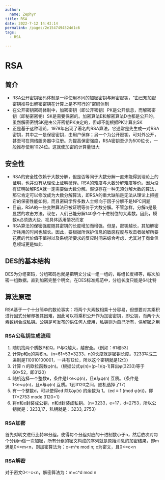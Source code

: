 ```yaml
---
author: 
  name: Zephyr
title: RSA
date: 2022-7-12 14:43:14
permalink: /pages/2e1547494524d1c6
tags: 
  - RSA

---
```


# RSA

## 简介

- RSA公开密钥密码体制是一种使用不同的加密密钥与解密密钥，“由已知加密密钥推导出解密密钥在计算上是不可行的”密码体制  
- 在公开密钥密码体制中，加密密钥（即公开密钥）PK是公开信息，而解密密钥（即秘密密钥）SK是需要保密的。加密算法E和解密算法D也都是公开的。虽然解密密钥SK是由公开密钥PK决定的，但却不能根据PK计算出SK 
- 正是基于这种理论，1978年出现了著名的RSA算法，它通常是先生成一对RSA密钥，其中之一是保密密钥，由用户保存；另一个为公开密钥，可对外公开，甚至可在网络服务器中注册。为提高保密强度，RSA密钥至少为500位长，一般推荐使用1024位。这就使加密的计算量很大

## 安全性

- RSA的安全性依赖于大数分解，但是否等同于大数分解一直未能得到理论上的证明，也并没有从理论上证明破译。RSA的难度与大数分解难度等价。因为没有证明破解RSA就一定需要做大数分解。假设存在一种无须分解大数的算法，那它肯定可以修改成为大数分解算法，即RSA的重大缺陷是无法从理论上把握它的保密性能如何，而且密码学界多数人士倾向于因子分解不是NPC问题
- 目前，RSA的一些变种算法已被证明等价于大数分解。不管怎样，分解n是最显然的攻击方法。现在，人们已能分解140多个十进制位的大素数。因此，模数n必须选大些，视具体适用情况而定
- RSA算法的保密强度随其密钥的长度增加而增强。但是，密钥越长，其加解密所耗用的时间也越长。因此，要根据所保护信息的敏感程度与攻击者破解所要花费的代价值不值得以及系统所要求的反应时间来综合考虑，尤其对于商业信息领域更是如此

## DES的基本结构

DES为分组密码，分组密码也就是把明文分成一组一组的，每组长度相等，每次加密一组数据，直到加密完整个明文。在DES标准规范中，分组长度只能是64比特

## 算法原理

RSA基于一个十分简单的数论事实：将两个大素数相乘十分容易，但想要对其乘积进行因式分解却极其困难，因此可以将乘积公开作为加密密钥，即公钥，而两个大素数组合成私钥。公钥是可发布的供任何人使用，私钥则为自己所有，供解密之用

### RSA公私钥生成流程

1. 随机找两个质数P和Q，P与Q越大，越安全。（例如：61和53）
2. 计算p和q的乘积n。（n=61×53=3233，n的长度就是密钥长度。3233写成二进制是110010100001，一共有12位，所以这个密钥就是12位）
3. 计算 n 的欧拉函数φ(n)。（根据公式φ(n)=(p-1)(q-1)算出φ(3233)等于60×52，即3120）
4. 随机选择一个整数e，条件是1<e<φ(n)，且e与φ(n) 互质。（条件是1<e<φ(n)，且e与φ(n) 互质。1到3120之间，随机选择了17）
5. 有一个整数d，可以使得ed 除以φ(n) 的余数为 1。（ed ≡ 1 (mod φ(n))，即17*2753 mode 3120=1）
6. 将n和e封装成公钥，n和d封装成私钥。（n=3233，e=17，d=2753，所以公钥就是：3233,17，私钥就是：3233, 2753）

### RSA加密

首先对明文进行比特串分组，使得每个分组对应的十进制数小于n，然后依次对每个分组m做一次加密，所有分组的密文构成的序列就是原始消息的加密结果，即m满足0<=m<n，则加密算法为：c=m^e mod n; c为密文，且0<=c<n

### RSA解密

对于密文0<=c<n，解密算法为：m=c^d mod n